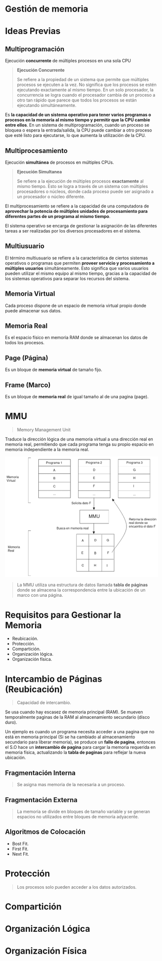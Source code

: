 # Gestión de memoria

<!-- toc -->

# Ideas Previas

## Multiprogramación

Ejecución **concurrente** de múltiples procesos en una sola CPU

> **Ejecución Concurrente**
> 
> Se refiere a la propiedad de un sistema que permite que múltiples procesos se ejecuten a la vez. No significa que los procesos se estén ejecutando exactamente al mismo tiempo. En un solo procesador, la concurrencia se logra cuando el procesador cambia de un proceso a otro tan rápido que parece que todos los procesos se están ejecutando simultáneamente.

Es **la capacidad de un sistema operativo para tener varios programas o procesos en la memoria al mismo tiempo y permitir que la CPU cambie entre ellos**. En un sistema de multiprogramación, cuando un proceso se bloquea o espera la entrada/salida, la CPU puede cambiar a otro proceso que esté listo para ejecutarse, lo que aumenta la utilización de la CPU.

## Multiprocesamiento

Ejecución **simultánea** de procesos en múltiples CPUs.

> **Ejecución Simultanea**
> 
> Se refiere a la ejecución de múltiples procesos **exactamente** al mismo tiempo. Esto se logra a través de un sistema con múltiples procesadores o núcleos, donde cada proceso puede ser asignado a un procesador o núcleo diferente.

El multiprocesamiento se refiere a la capacidad de una computadora de **aprovechar la potencia de múltiples unidades de procesamiento para diferentes partes de un programa al mismo tiempo**.

El sistema operativo se encarga de gestionar la asignación de las diferentes tareas a ser realizadas por los diversos procesadores en el sistema.

## Multiusuario

El término multiusuario se refiere a la característica de ciertos sistemas operativos o programas que permiten **proveer servicio y procesamiento a múltiples usuarios** simultáneamente. Esto significa que varios usuarios pueden utilizar el mismo equipo al mismo tiempo, gracias a la capacidad de los sistemas operativos para separar los recursos del sistema.

<!-- #Solucion cual es la diferencia entre multiprocesamiento y multiprogramación -->

<!-- #Solucion entoces? la multiprogramación no significa que varios programas se ejecuten simultáneamente en la CPU. En cambio, lo que sucede es que la CPU cambia rápidamente entre los programas, ejecutando una parte de cada uno de ellos a la vez. R: SI-->

<!-- #HuntleyOpened124 -->

## Memoria Virtual

Cada proceso dispone de un espacio de memoria virtual propio donde puede almacenar sus datos.

## Memoria Real

Es el espacio físico en memoria RAM donde se almacenan los datos de todos los procesos.

## Page (Página)

Es un bloque de **memoria virtual** de tamaño fijo.

## Frame (Marco)

Es un bloque de **memoria real** de igual tamaño al de una pagina (page).

# MMU

> Memory Management Unit

Traduce la dirección lógica de una memoria virtual a una dirección real en memoria real, permitiendo que cada programa tenga su propio espacio en memoria independiente a la memoria real.

![](./images/LemalRelax32.png) 

> La MMU utiliza una estructura de datos llamada **tabla de páginas** donde se almacena la correspondencia entre la ubicación de un marco con una página.

# Requisitos para Gestionar la Memoria

- Reubicación.
- Protección.
- Compartición.
- Organización lógica.
- Organización física.

# Intercambio de Páginas (Reubicación)

> Capacidad de intercambio.

Se usa cuando hay escasez de memoria principal (RAM). Se mueven temporalmente paginas de la RAM al almacenamiento secundario (disco duro).

Un ejemplo es cuando un programa necesita acceder a una pagina que no está en memoria principal (Si se ha cambiado al almacenamiento secundario para liberar memoria), se produce un **fallo de pagina**, entonces el S.O hace un **intercambio de pagina** para cargar la memoria requerida en memoria física, actualizando la **tabla de paginas** para reflejar la nueva ubicación.

## Fragmentación Interna

> Se asigna mas memoria de la necesaria a un proceso.

## Fragmentación Externa

> La memoria se divide en bloques de tamaño variable y se generan espacios no utilizados entre bloques de memoria adyacente.

## Algoritmos de Colocación

- Bost Fit.
- First Fit.
- Next Fit.

# Protección

> Los procesos solo pueden acceder a los datos autorizados.

# Compartición

# Organización Lógica

# Organización Física
